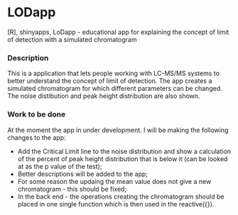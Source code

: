 # LODapp
[R], shinyapps, LoDapp - educational app for explaining the concept of limit of detection with a simulated chromatogram

### Description
This is a application that lets people working with LC-MS/MS systems to better understand the concept of limit of detection. The app creates a simulated chromatogram for which different parameters can be changed. The noise distibution and peak height distribution are also shown.

### Work to be done
At the moment the app in under development. I will be making the following changes to the app:
* Add the Critical Limit line to the noise distribution and show a calculation of the percent of peak height distribution that is below it (can be looked at as the p value of the test);
* Better descriptions will be added to the app;
* For some reason the updaing the mean value does not give a new chromatogram - this should be fixed;
* In the back end - the operations creating the chromatogram should be placed in one single function which is then used in the reactive({}).
